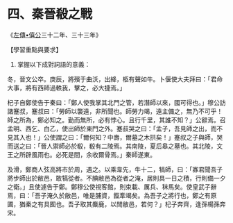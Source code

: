 # 四、秦晉殽之戰

《[左傳•僖公](https://zh.wikisource.org/wiki/%E6%98%A5%E7%A7%8B%E5%B7%A6%E6%B0%8F%E5%82%B3/%E5%83%96%E5%85%AC)三十二年、三十三年》

【學習重點與要求】

1. 掌握以下成對詞語的意義：

冬，晉文公卒。庚辰，將殯于曲沃，出絳，柩有聲如牛。卜偃使大夫拜曰：「君命大事，將有西師過軼我，擊之，必大捷焉。」

杞子自鄭使告于秦曰：「鄭人使我掌其北門之管，若潛師以來，國可得也。」穆公訪諸蹇叔，蹇叔曰：「勞師以襲遠，非所聞也。師勞力竭，遠主備之，無乃不可乎！師之所為，鄭必知之。勤而無所，必有悖心。且行千里，其誰不知？」公辭焉。召孟明、西乞、白乙，使出師於東門之外。蹇叔哭之曰：「孟子，吾見師之出，而不見其入也！」公使謂之曰：「爾何知？中壽，爾墓之木拱矣！」蹇叔之子與師，哭而送之曰：「晉人禦師必於殽，殽有二陵焉。其南陵，夏后皋之墓也。其北陵，文王之所辟風雨也。必死是間，余收爾骨焉。」秦師遂東。





及滑，鄭商人弦高將市於周，遇之。以乘韋先，牛十二，犒師，曰：「寡君聞吾子將步師出於敝邑，敢犒從者。不腆敝邑為從者之淹，居則具一日之積，行則備一夕之衛。」且使遽告于鄭。鄭穆公使視客館，則束載、厲兵、秣馬矣。使皇武子辭焉，曰：「吾子淹久於敝邑，唯是脯資，餼牽竭矣。為吾子之將行也，鄭之有原圃，猶秦之有具囿也。吾子取其麋鹿，以閒敝邑，若何？」杞子奔齊，逢孫楊孫奔宋。

